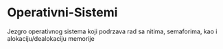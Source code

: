 # Operativni-Sistemi
Jezgro operativnog sistema koji podrzava rad sa nitima, semaforima, kao i alokaciju/dealokaciju memorije
